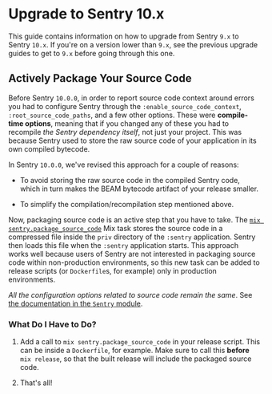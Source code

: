 # Upgrade to Sentry 10.x

This guide contains information on how to upgrade from Sentry `9.x` to Sentry `10.x`. If you're on a version lower than `9.x`, see the previous upgrade guides to get to `9.x` before going through this one.

## Actively Package Your Source Code

Before Sentry `10.0.0`, in order to report source code context around errors you had to configure Sentry through the `:enable_source_code_context`, `:root_source_code_paths`, and a few other options. These were **compile-time options**, meaning that if you changed any of these you had to recompile *the Sentry dependency itself*, not just your project. This was because Sentry used to store the raw source code of your application in its own compiled bytecode.

In Sentry `10.0.0`, we've revised this approach for a couple of reasons:

  * To avoid storing the raw source code in the compiled Sentry code, which in turn makes the BEAM bytecode artifact of your release smaller.

  * To simplify the compilation/recompilation step mentioned above.

Now, packaging source code is an active step that you have to take. The [`mix sentry.package_source_code`](`Mix.Tasks.Sentry.PackageSourceCode`) Mix task stores the source code in a compressed file inside the `priv` directory of the `:sentry` application. Sentry then loads this file when the `:sentry` application starts. This approach works well because users of Sentry are not interested in packaging source code within non-production environments, so this new task can be added to release scripts (or `Dockerfile`s, for example) only in production environments.

*All the configuration options related to source code remain the same*. See [the documentation in the `Sentry` module](Sentry.html#module-reporting-source-code).

### What Do I Have to Do?

  1. Add a call to `mix sentry.package_source_code` in your release script. This can be inside a `Dockerfile`, for example. Make sure to call this **before** `mix release`, so that the built release will include the packaged source code.

  1. That's all!
